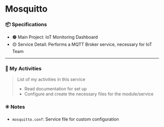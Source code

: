 # Mosquitto

### :package: Specifications
- :orange_circle: Main Project: IoT Monitoring Dashboard
- :yellow_circle: Service Detail: Performs a MQTT Broker service, necessary for IoT Team

***

### :scroll: My Activities
> List of my activities in this service
> * Read documentation for set up 
> * Configure and create the necessary files for the module/service  

### :eight_spoked_asterisk: Notes
- `mosquitto.conf`: Service file for custom configuration


